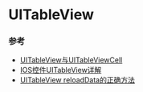 # UITableView

### 参考
			
* [UITableView与UITableViewCell](http://www.howzhi.com/group/iosDevelop/discuss/2067)
* [IOS控件UITableView详解](http://blog.csdn.net/qq5306546/article/details/8062606)
* [UITableView reloadData的正确方法](http://blog.csdn.net/wyn_ios/article/details/12881935)